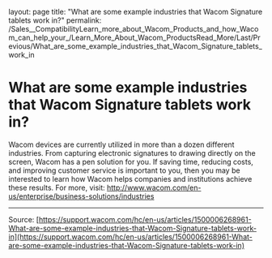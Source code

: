 layout: page
title: "What are some example industries that Wacom Signature tablets work in?"
permalink: /Sales__CompatibilityLearn_more_about_Wacom_Products_and_how_Wacom_can_help_your_/Learn_More_About_Wacom_ProductsRead_More/Last/Previous/What_are_some_example_industries_that_Wacom_Signature_tablets_work_in

# What are some example industries that Wacom Signature tablets work in?

Wacom devices are currently utilized in more than a dozen different industries. From capturing electronic signatures to drawing directly on the screen, Wacom has a pen solution for you. If saving time, reducing costs, and improving customer service is important to you, then you may be interested to learn how Wacom helps companies and institutions achieve these results. For more, visit: http://www.wacom.com/en-us/enterprise/business-solutions/industries

---
Source: [https://support.wacom.com/hc/en-us/articles/1500006268961-What-are-some-example-industries-that-Wacom-Signature-tablets-work-in](https://support.wacom.com/hc/en-us/articles/1500006268961-What-are-some-example-industries-that-Wacom-Signature-tablets-work-in)
